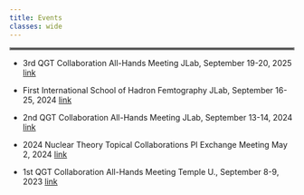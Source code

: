 ```yaml
---
title: Events
classes: wide
---
```

<hr style="border:2px solid gray">

- 3rd QGT Collaboration All-Hands Meeting JLab, September 19-20, 2025 [link](https://indico.phy.anl.gov/event/62/overview)

- First International School of Hadron Femtography JLab, September 16-25, 2024 [link](https://indico.jlab.org/event/846/)

- 2nd QGT Collaboration All-Hands Meeting JLab, September 13-14, 2024 [link](https://indico.jlab.org/event/881/)

- 2024 Nuclear Theory Topical Collaborations PI Exchange Meeting May 2, 2024 [link](https://science.osti.gov/np/Research/Nuclear-Theory-Topical-Collaborations)

- 1st QGT Collaboration All-Hands Meeting Temple U., September 8-9, 2023 [link](https://sites.temple.edu/qgt2023/)

